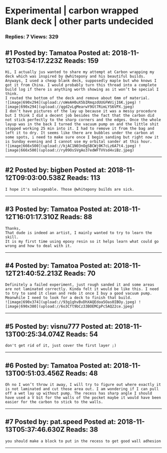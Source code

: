 # Experimental &#124; carbon wrapped Blank deck &#124; other parts undecided

### Replies: 7 Views: 329

## \#1 Posted by: Tamatoa Posted at: 2018-11-12T03:54:17.223Z Reads: 159

```
Hi, I actually jus wanted to share my attempt at Carbon wrapping my deck which was inspired by @whitepony and his beautiful builds. 
Anyways, I used a cheap blank deck, supposedly maple but who knows I got it from China. I would probably turn this thread into a complete build log if there is anything worth showing as it won’t be special I think.  
I routed the bottom of the deck and remove about 6mm of material. 
![image|690x294](upload://oWeAH0uX5bIRmqzdUUGFWVijI6K.jpeg) ![image|690x294](upload://qgd2vLgMearwY9Gt7RimLYS6VPX.jpeg) 
I don’t have pictures of the lay up because it was a messy procedure but I think I did a decent job besides the fact that the carbon did not stick perfectly to the sharp corners and the edges. Once the whole layup was in the back I turned the vacuum pump on and the little shit stopped working 25 min into it. I had to remove it from the bag and left it to dry. It seems like there are bubbles under the carbon at  some spots, i need to make sure once I begin sanding but right now it is Sunday evening and I cannot use my orbital sander at this hour. 
![image|666x500](upload://kjAC1N03nOgSBCWj0K7cLz6A7t4.jpeg) ![image|666x500](upload://ry09OsSVgAo37edWFTVVsd4viBz.jpeg)
```

---
## \#2 Posted by: bigben Posted at: 2018-11-12T09:03:00.538Z Reads: 113

```
I hope it's salvageable. Those @whitepony builds are sick.
```

---
## \#3 Posted by: Tamatoa Posted at: 2018-11-12T16:01:17.310Z Reads: 88

```
Thanks,
That dude is indeed an artist, I mainly wanted to try to learn the skill. 
It is my first time using epoxy resin so it helps learn what could go wrong and how to deal with it.
```

---
## \#4 Posted by: Tamatoa Posted at: 2018-11-12T21:40:52.213Z Reads: 70

```
Definitely a failed experiment, just rough sanded it and some areas are not laminated correctly. Kinda felt it would be like this. I need to try to sand it clean and redo it once I buy a good vacuum pump. Meanwhile I need to look for a deck to finish that build. 
![image|690x374](upload://93g1ghvBvDhXAQEdoa5Oas0IBOy.jpeg) ![image|690x380](upload://6o3Cft9bCz33BOEMCpPc5AQ22ce.jpeg)
```

---
## \#5 Posted by: visnu777 Posted at: 2018-11-13T00:25:34.074Z Reads: 54

```
don't get rid of it, just cover the first layer ;)
```

---
## \#6 Posted by: Tamatoa Posted at: 2018-11-13T00:51:03.456Z Reads: 48

```
Oh no I won’t throw it away, I will try to figure out where exactly it is not laminated and cut those area out. I am wondering if I can pull off a wet lay up without pump. The recess has sharp angle I should have used a V bit for the walls of the pocket maybe it would have been easier for the carbon to stick to the walls.
```

---
## \#7 Posted by: pat.speed Posted at: 2018-11-13T05:37:46.630Z Reads: 38

```
you should make a block to put in the recess to get good wall adhesion
```

---
